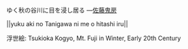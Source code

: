 ゆく秋の谷川に目を浸し居る
—[佐藤鬼房](https://ja.wikipedia.org/wiki/佐藤鬼房)

||yuku aki no Tanigawa ni me o hitashi iru||

浮世絵: Tsukioka Kogyo, Mt. Fuji in Winter, Early 20th Century
